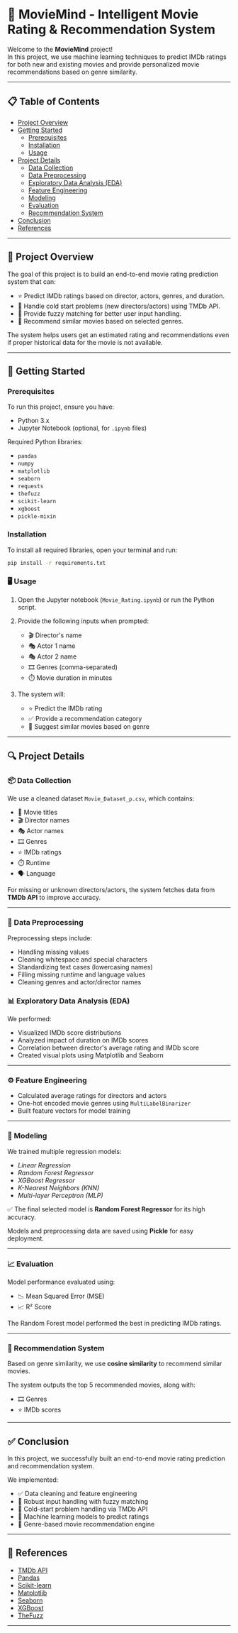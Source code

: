 # 🎥 MovieMind - Intelligent Movie Rating & Recommendation System

Welcome to the **MovieMind** project!  
In this project, we use machine learning techniques to predict IMDb ratings for both new and existing movies and provide personalized movie recommendations based on genre similarity.

---

## 📋 Table of Contents

- [Project Overview](#project-overview)
- [Getting Started](#getting-started)
  - [Prerequisites](#prerequisites)
  - [Installation](#installation)
  - [Usage](#usage)
- [Project Details](#project-details)
  - [Data Collection](#data-collection)
  - [Data Preprocessing](#data-preprocessing)
  - [Exploratory Data Analysis (EDA)](#exploratory-data-analysis-eda)
  - [Feature Engineering](#feature-engineering)
  - [Modeling](#modeling)
  - [Evaluation](#evaluation)
  - [Recommendation System](#recommendation-system)
- [Conclusion](#conclusion)
- [References](#references)

---

## 📖 Project Overview

The goal of this project is to build an end-to-end movie rating prediction system that can:

- ⭐ Predict IMDb ratings based on director, actors, genres, and duration.
- 🌟 Handle cold start problems (new directors/actors) using TMDb API.
- 🧩 Provide fuzzy matching for better user input handling.
- 🎯 Recommend similar movies based on selected genres.

The system helps users get an estimated rating and recommendations even if proper historical data for the movie is not available.

---

## 🚀 Getting Started

### Prerequisites

To run this project, ensure you have:

- Python 3.x
- Jupyter Notebook (optional, for `.ipynb` files)

Required Python libraries:

- `pandas`
- `numpy`
- `matplotlib`
- `seaborn`
- `requests`
- `thefuzz`
- `scikit-learn`
- `xgboost`
- `pickle-mixin`

### Installation

To install all required libraries, open your terminal and run:

```bash
pip install -r requirements.txt
```

### 🖥️ Usage

1. Open the Jupyter notebook (`Movie_Rating.ipynb`) or run the Python script.
2. Provide the following inputs when prompted:

   - 🎬 Director's name
   - 🎭 Actor 1 name
   - 🎭 Actor 2 name
   - 🎞️ Genres (comma-separated)
   - ⏱️ Movie duration in minutes

3. The system will:

   - ⭐ Predict the IMDb rating
   - ✅ Provide a recommendation category
   - 🎯 Suggest similar movies based on genre

---

## 🔍 Project Details

### 📦 Data Collection

We use a cleaned dataset `Movie_Dataset_p.csv`, which contains:

- 🎥 Movie titles
- 🎬 Director names
- 🎭 Actor names
- 🎞️ Genres
- ⭐ IMDb ratings
- ⏱️ Runtime
- 🗣️ Language

For missing or unknown directors/actors, the system fetches data from **TMDb API** to improve accuracy.

---

### 🧹 Data Preprocessing

Preprocessing steps include:

- Handling missing values
- Cleaning whitespace and special characters
- Standardizing text cases (lowercasing names)
- Filling missing runtime and language values
- Cleaning genres and actor/director names

### 📊 Exploratory Data Analysis (EDA)

We performed:

- Visualized IMDb score distributions
- Analyzed impact of duration on IMDb scores
- Correlation between director's average rating and IMDb score
- Created visual plots using Matplotlib and Seaborn

---

### ⚙️ Feature Engineering

- Calculated average ratings for directors and actors
- One-hot encoded movie genres using `MultiLabelBinarizer`
- Built feature vectors for model training

---

### 🤖 Modeling

We trained multiple regression models:

- *Linear Regression*
- *Random Forest Regressor*
- *XGBoost Regressor*
- *K-Nearest Neighbors (KNN)*
- *Multi-layer Perceptron (MLP)*

✅ The final selected model is **Random Forest Regressor** for its high accuracy.

Models and preprocessing data are saved using **Pickle** for easy deployment.

---

### 📈 Evaluation

Model performance evaluated using:

- 📉 Mean Squared Error (MSE)
- 📈 R² Score

The Random Forest model performed the best in predicting IMDb ratings.

---

### 🎯 Recommendation System

Based on genre similarity, we use **cosine similarity** to recommend similar movies.

The system outputs the top 5 recommended movies, along with:

- 🎞️ Genres
- ⭐ IMDb scores

---

## ✅ Conclusion

In this project, we successfully built an end-to-end movie rating prediction and recommendation system.

We implemented:

- ✅ Data cleaning and feature engineering
- 🧩 Robust input handling with fuzzy matching
- 🌟 Cold-start problem handling via TMDb API
- 🔮 Machine learning models to predict ratings
- 🎯 Genre-based movie recommendation engine

---

## 🔗 References

- [TMDb API](https://developer.themoviedb.org/docs)
- [Pandas](https://pandas.pydata.org/)
- [Scikit-learn](https://scikit-learn.org/stable/)
- [Matplotlib](https://matplotlib.org/)
- [Seaborn](https://seaborn.pydata.org/)
- [XGBoost](https://xgboost.readthedocs.io/en/stable/)
- [TheFuzz](https://pypi.org/project/thefuzz/)

---
